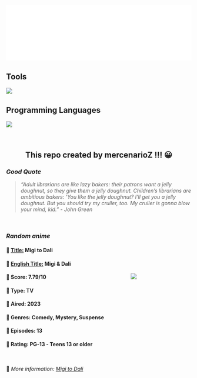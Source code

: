 
<img src="svg/nai.svg" />

<p>
  <h2>Tools</h2>
  <a href="https://skillicons.dev">
    <img src="https://skillicons.dev/icons?i=git,bash,vim,ubuntu,tensorflow,pytorch,docker,raspberrypi" />
  </a>

  <br />

  <h2>Programming Languages</h2>

  <a href="https://skillicons.dev">
    <img src="https://skillicons.dev/icons?i=python,c,cpp" />
  </a>
</p>

<br />

<h2 align="center">This repo created by mercenarioZ !!! 😀</h2>
<h3><i>Good Quote</i></h3>

<blockquote>
<i>
“Adult librarians are like lazy bakers: their patrons want a jelly doughnut, so they give them a jelly doughnut. Children’s librarians are ambitious bakers: 'You like the jelly doughnut? I’ll get you a jelly doughnut. But you should try my cruller, too. My cruller is gonna blow your mind, kid.” - John Green
</i>
</blockquote>

<br />

<h3><i>Random anime</i></h3>

<h4>
  <strong>🥭 <u>Title:</u></strong> Migi to Dali
</h4>

<h4>🌿 <u>English Title:</u> Migi & Dali</h4>

<img align="right" width="165" src=https://cdn.myanimelist.net/images/anime/1845/134817.jpg />

<h4>🌱 Score: 7.79/10</h4>

<h4>🌲 Type: TV</h4>

<h4>🌴 Aired: 2023</h4>

<h4>🌵 Genres: Comedy, Mystery, Suspense</h4>

<h4>🥑 Episodes: 13</h4>

<h4>🍏 Rating: PG-13 - Teens 13 or older</h4>

<br />

🍂 *More information: [Migi to Dali](https://myanimelist.net/anime/50586/Migi_to_Dali)*
    